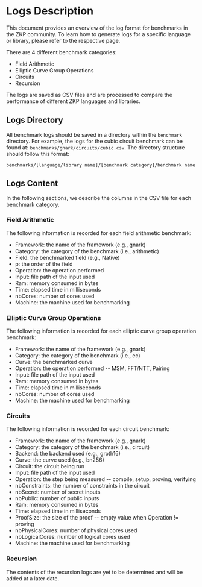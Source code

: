 # Logs Description

This document provides an overview of the log format for benchmarks in the ZKP community. To learn how to generate logs for a specific language or library, please refer to the respective page.

There are 4 different benchmark categories:

* Field Arithmetic
* Elliptic Curve Group Operations
* Circuits
* Recursion

The logs are saved as CSV files and are processed to compare the performance of different ZKP languages and libraries.

## Logs Directory

All benchmark logs should be saved in a directory within the `benchmark` directory.
For example, the logs for the cubic circuit benchmark can be found at: `benchmarks/gnark/circuits/cubic.csv`.
The directory structure should follow this format:

```
benchmarks/[language/library name]/[benchmark category]/benchmark name
```

## Logs Content

In the following sections, we describe the columns in the CSV file for each benchmark category.

### Field Arithmetic

The following information is recorded for each field arithmetic benchmark:

* Framework: the name of the framework (e.g., gnark)
* Category: the category of the benchmark (i.e., arithmetic)
* Field: the benchmarked field (e.g., Native)
* p: the order of the field
* Operation: the operation performed
* Input: file path of the input used 
* Ram: memory consumed in bytes
* Time: elapsed time in milliseconds
* nbCores: number of cores used
* Machine: the machine used for benchmarking

### Elliptic Curve Group Operations

The following information is recorded for each elliptic curve group operation benchmark:

* Framework: the name of the framework (e.g., gnark)
* Category: the category of the benchmark (i.e., ec)
* Curve: the benchmarked curve
* Operation: the operation performed -- MSM, FFT/NTT, Pairing
* Input: file path of the input used 
* Ram: memory consumed in bytes
* Time: elapsed time in milliseconds
* nbCores: number of cores used
* Machine: the machine used for benchmarking

### Circuits

The following information is recorded for each circuit benchmark:

* Framework: the name of the framework (e.g., gnark)
* Category: the category of the benchmark (i.e., circuit)
* Backend: the backend used (e.g., groth16)
* Curve: the curve used (e.g., bn256)
* Circuit: the circuit being run
* Input: file path of the input used 
* Operation: the step being measured -- compile, setup, proving, verifying 
* nbConstraints: the number of constraints in the circuit
* nbSecret: number of secret inputs
* nbPublic: number of public inputs
* Ram: memory consumed in bytes
* Time: elapsed time in milliseconds
* ProofSize: the size of the proof -- empty value when Operation != proving
* nbPhysicalCores: number of physical cores used
* nbLogicalCores: number of logical cores used
* Machine: the machine used for benchmarking

### Recursion

The contents of the recursion logs are yet to be determined and will be added at a later date.

